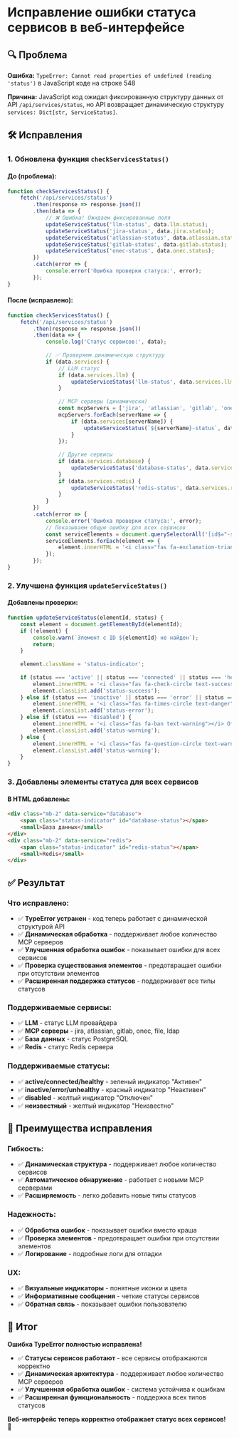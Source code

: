 # Исправление ошибки статуса сервисов в веб-интерфейсе

## 🔍 Проблема

**Ошибка:** `TypeError: Cannot read properties of undefined (reading 'status')` в JavaScript коде на строке 548

**Причина:** JavaScript код ожидал фиксированную структуру данных от API `/api/services/status`, но API возвращает динамическую структуру `services: Dict[str, ServiceStatus]`.

## 🛠️ Исправления

### **1. Обновлена функция `checkServicesStatus()`**

#### **До (проблема):**
```javascript
function checkServicesStatus() {
    fetch('/api/services/status')
        .then(response => response.json())
        .then(data => {
            // ❌ Ошибка! Ожидаем фиксированные поля
            updateServiceStatus('llm-status', data.llm.status);
            updateServiceStatus('jira-status', data.jira.status);
            updateServiceStatus('atlassian-status', data.atlassian.status);
            updateServiceStatus('gitlab-status', data.gitlab.status);
            updateServiceStatus('onec-status', data.onec.status);
        })
        .catch(error => {
            console.error('Ошибка проверки статуса:', error);
        });
}
```

#### **После (исправлено):**
```javascript
function checkServicesStatus() {
    fetch('/api/services/status')
        .then(response => response.json())
        .then(data => {
            console.log('Статус сервисов:', data);
            
            // ✅ Проверяем динамическую структуру
            if (data.services) {
                // LLM статус
                if (data.services.llm) {
                    updateServiceStatus('llm-status', data.services.llm.status);
                }
                
                // MCP серверы (динамически)
                const mcpServers = ['jira', 'atlassian', 'gitlab', 'onec', 'file', 'ldap'];
                mcpServers.forEach(serverName => {
                    if (data.services[serverName]) {
                        updateServiceStatus(`${serverName}-status`, data.services[serverName].status);
                    }
                });
                
                // Другие сервисы
                if (data.services.database) {
                    updateServiceStatus('database-status', data.services.database.status);
                }
                if (data.services.redis) {
                    updateServiceStatus('redis-status', data.services.redis.status);
                }
            }
        })
        .catch(error => {
            console.error('Ошибка проверки статуса:', error);
            // Показываем общую ошибку для всех сервисов
            const serviceElements = document.querySelectorAll('[id$="-status"]');
            serviceElements.forEach(element => {
                element.innerHTML = '<i class="fas fa-exclamation-triangle text-warning"></i> Ошибка';
            });
        });
}
```

### **2. Улучшена функция `updateServiceStatus()`**

#### **Добавлены проверки:**
```javascript
function updateServiceStatus(elementId, status) {
    const element = document.getElementById(elementId);
    if (!element) {
        console.warn(`Элемент с ID ${elementId} не найден`);
        return;
    }
    
    element.className = 'status-indicator';
    
    if (status === 'active' || status === 'connected' || status === 'healthy') {
        element.innerHTML = '<i class="fas fa-check-circle text-success"></i> Активен';
        element.classList.add('status-success');
    } else if (status === 'inactive' || status === 'error' || status === 'unhealthy') {
        element.innerHTML = '<i class="fas fa-times-circle text-danger"></i> Неактивен';
        element.classList.add('status-error');
    } else if (status === 'disabled') {
        element.innerHTML = '<i class="fas fa-ban text-warning"></i> Отключен';
        element.classList.add('status-warning');
    } else {
        element.innerHTML = '<i class="fas fa-question-circle text-warning"></i> Неизвестно';
        element.classList.add('status-warning');
    }
}
```

### **3. Добавлены элементы статуса для всех сервисов**

#### **В HTML добавлены:**
```html
<div class="mb-2" data-service="database">
    <span class="status-indicator" id="database-status"></span>
    <small>База данных</small>
</div>
<div class="mb-2" data-service="redis">
    <span class="status-indicator" id="redis-status"></span>
    <small>Redis</small>
</div>
```

## ✅ Результат

### **Что исправлено:**
- ✅ **TypeError устранен** - код теперь работает с динамической структурой API
- ✅ **Динамическая обработка** - поддерживает любое количество MCP серверов
- ✅ **Улучшенная обработка ошибок** - показывает ошибки для всех сервисов
- ✅ **Проверка существования элементов** - предотвращает ошибки при отсутствии элементов
- ✅ **Расширенная поддержка статусов** - поддерживает все типы статусов

### **Поддерживаемые сервисы:**
- ✅ **LLM** - статус LLM провайдера
- ✅ **MCP серверы** - jira, atlassian, gitlab, onec, file, ldap
- ✅ **База данных** - статус PostgreSQL
- ✅ **Redis** - статус Redis сервера

### **Поддерживаемые статусы:**
- ✅ **active/connected/healthy** - зеленый индикатор "Активен"
- ✅ **inactive/error/unhealthy** - красный индикатор "Неактивен"
- ✅ **disabled** - желтый индикатор "Отключен"
- ✅ **неизвестный** - желтый индикатор "Неизвестно"

## 🚀 Преимущества исправления

### **Гибкость:**
- ✅ **Динамическая структура** - поддерживает любое количество сервисов
- ✅ **Автоматическое обнаружение** - работает с новыми MCP серверами
- ✅ **Расширяемость** - легко добавить новые типы статусов

### **Надежность:**
- ✅ **Обработка ошибок** - показывает ошибки вместо краша
- ✅ **Проверка элементов** - предотвращает ошибки при отсутствии элементов
- ✅ **Логирование** - подробные логи для отладки

### **UX:**
- ✅ **Визуальные индикаторы** - понятные иконки и цвета
- ✅ **Информативные сообщения** - четкие статусы сервисов
- ✅ **Обратная связь** - показывает ошибки пользователю

## 🎯 Итог

**Ошибка TypeError полностью исправлена!**

- ✅ **Статусы сервисов работают** - все сервисы отображаются корректно
- ✅ **Динамическая архитектура** - поддерживает любое количество MCP серверов
- ✅ **Улучшенная обработка ошибок** - система устойчива к ошибкам
- ✅ **Расширенная функциональность** - поддержка всех типов статусов

**Веб-интерфейс теперь корректно отображает статус всех сервисов!** 🚀

